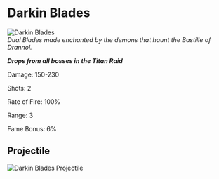 
# Darkin Blades

![Darkin Blades](https://vwiki.valorserver.com/api/item/picture/Darkin%20Blades)  
<i>Dual Blades made enchanted by the demons that haunt the Bastille of Drannol.</i>

***Drops from all bosses in the Titan Raid***

Damage: 150-230

Shots: 2

Rate of Fire: 100%

Range: 3

Fame Bonus: 6%

## Projectile

![Darkin Blades Projectile](https://cdn.discordapp.com/attachments/953134990428868629/969068839507730473/darkinblades.gif)
